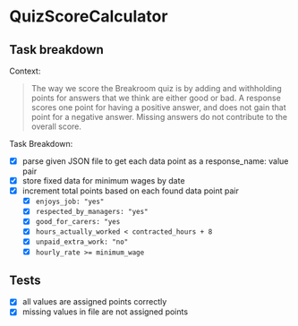 # QuizScoreCalculator

## Task breakdown
Context:
> The way we score the Breakroom quiz is by adding and withholding points for answers that we think are either good or bad. A response scores one point for having a positive answer, and does not gain that point for a negative answer. Missing answers do not contribute to the overall score.

Task Breakdown:
- [x] parse given JSON file to get each data point as a response_name: value pair
- [x] store fixed data for minimum wages by date
- [x] increment total points based on each found data point pair
  - [x] `enjoys_job: "yes"`
  - [x] `respected_by_managers: "yes"`
  - [x] `good_for_carers: "yes`
  - [x] `hours_actually_worked < contracted_hours + 8`
  - [x] `unpaid_extra_work: "no"`
  - [x] `hourly_rate >= minimum_wage`

## Tests
- [x] all values are assigned points correctly
- [x] missing values in file are not assigned points